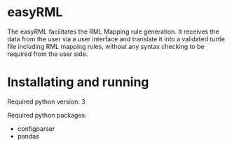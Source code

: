 # easyRML
The easyRML facilitates the RML Mapping rule generation. It receives the data from the user via a user interface and translate it into a validated turtle file including RML mapping rules, without any syntax checking to be required from the user side. 

# Installating and running
Required python version:
3

Required python packages:
- configparser
- pandas

